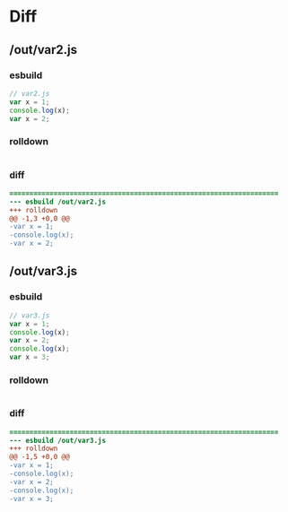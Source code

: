 # Diff
## /out/var2.js
### esbuild
```js
// var2.js
var x = 1;
console.log(x);
var x = 2;
```
### rolldown
```js

```
### diff
```diff
===================================================================
--- esbuild	/out/var2.js
+++ rolldown	
@@ -1,3 +0,0 @@
-var x = 1;
-console.log(x);
-var x = 2;

```
## /out/var3.js
### esbuild
```js
// var3.js
var x = 1;
console.log(x);
var x = 2;
console.log(x);
var x = 3;
```
### rolldown
```js

```
### diff
```diff
===================================================================
--- esbuild	/out/var3.js
+++ rolldown	
@@ -1,5 +0,0 @@
-var x = 1;
-console.log(x);
-var x = 2;
-console.log(x);
-var x = 3;

```